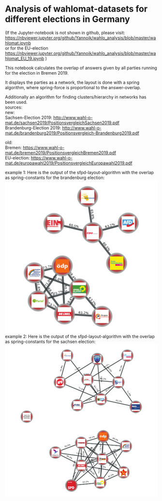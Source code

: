 # Analysis of wahlomat-datasets for different elections in Germany

(If the Jupyter-notebook is not shown in github, please visit:   
https://nbviewer.jupyter.org/github/Yannoik/wahlo_analysis/blob/master/wahlomat.ipynb   
or for the EU-election   
https://nbviewer.jupyter.org/github/Yannoik/wahlo_analysis/blob/master/wahlomat_EU_19.ipynb   )

This notebook calculates the overlap of answers given by all parties running for the election in Bremen 2019.

It displays the parties as a network, the layout is done with a spring algorithm, where spring-force is proportional to the answer-overlap.
  
Additionally an algorithm for finding clusters/hierarchy in networks has been used.  
sources:   
new:  
Sachsen-Election 2019: http://www.wahl-o-mat.de/sachsen2019/PositionsvergleichSachsen2019.pdf  
Brandenburg-Election 2019: http://www.wahl-o-mat.de/brandenburg2019/Positionsvergleich-Brandenburg2019.pdf  

old:  
Bremen: https://www.wahl-o-mat.de/bremen2019/PositionsvergleichBremen2019.pdf  
EU-election: https://www.wahl-o-mat.de/europawahl2019/PositionsvergleichEuropawahl2019.pdf    

example 1: Here is the output of the sfpd-layout-algorithm with the overlap as spring-constants for the brandenburg election:  
![](brandenburg_network.png)  
example 2: Here is the output of the sfpd-layout-algorithm with the overlap as spring-constants for the sachsen election:  
![](sachsen_network.png)  
